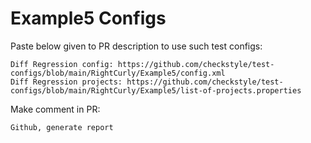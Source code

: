 # Example5 Configs
Paste below given to PR description to use such test configs:
```
Diff Regression config: https://github.com/checkstyle/test-configs/blob/main/RightCurly/Example5/config.xml
Diff Regression projects: https://github.com/checkstyle/test-configs/blob/main/RightCurly/Example5/list-of-projects.properties
```
Make comment in PR:
```
Github, generate report
```
